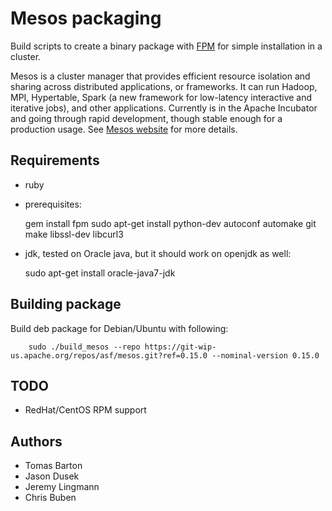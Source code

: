 # Mesos packaging

Build scripts to create a binary package with [FPM](https://github.com/jordansissel/fpm) for simple installation in a cluster.

Mesos is a cluster manager that provides efficient resource isolation and sharing across distributed applications, or frameworks. It can run Hadoop, MPI, Hypertable, Spark (a new framework for low-latency interactive and iterative jobs), and other applications. Currently is in the Apache Incubator and going through rapid development, though stable enough for a production usage. See [Mesos website](http://incubator.apache.org/mesos/) for more details.

## Requirements

  * ruby
  * prerequisites:

       gem install fpm
       sudo apt-get install python-dev autoconf automake git make libssl-dev libcurl3

  * jdk, tested on Oracle java, but it should work on openjdk as well:

       sudo apt-get install oracle-java7-jdk

## Building package

Build deb package for Debian/Ubuntu with following:

        sudo ./build_mesos --repo https://git-wip-us.apache.org/repos/asf/mesos.git?ref=0.15.0 --nominal-version 0.15.0

## TODO

   * RedHat/CentOS RPM support

## Authors

   * Tomas Barton
   * Jason Dusek
   * Jeremy Lingmann
   * Chris Buben

